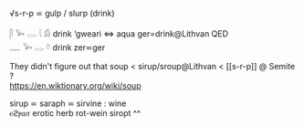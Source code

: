 √s-r-p ⋍ gulp / slurp (drink)  

𓋴 𓅨 𓂋 𓇋 𓀁 drink ‘gweari ⇔ aqua ger=drink@Lithvan QED  
𓊃 𓅨 𓂋 𓏊 drink  zer⋍ger  


They didn't figure out that soup < sirup/sroup@Lithvan < [[s-r-p]] @ Semite ?  
https://en.wiktionary.org/wiki/soup  

sirup ⋍ saraph ⋍ sirvine : wine  
ⲉϩⲣⲱⲧ erotic herb rot-wein siropt ^^  
